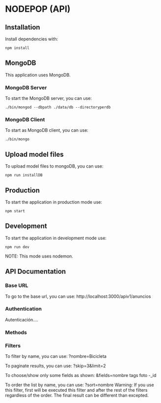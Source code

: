# NODEPOP (API)

## Installation

Install dependencies with:

```shell
npm install
```

## MongoDB

This application uses MongoDB.

### MongoDB Server

To start the MongoDB server, you can use:

```
./bin/mongod --dbpath ./data/db --directoryperdb
```

### MongoDB Client

To start as MongoDB client, you can use:

```
./bin/mongo
```


## Upload model files

To upload model files to mongoDB, you can use:

```shell
npm run installDB
```

## Production

To start the application in production mode use:

```shell
npm start
```


## Development

To start the application in development mode use:

```shell
npm run dev
```

NOTE: This mode uses nodemon.


## API Documentation

### Base URL
To go to the base url, you can use:
http://localhost:3000/apiv1/anuncios


### Authentication
Autenticación....

### Methods


### Filters

To filter by name, you can use:
?nombre=Bicicleta

To paginate results, you can use:
?skip=3&limit=2

To choose/show only some fields as shown:
&fields=nombre tags foto -_id

To order the list by name, you can use:
?sort=nombre
Warning: If you use this filter, first will be executed this filter and after the rest of the filters regardless of the order. The final result can be different than excepted.